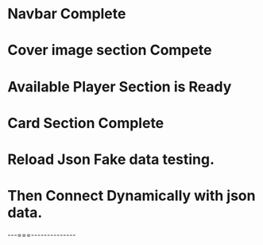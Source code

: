 # Navbar Complete
# Cover image section Compete
# Available Player Section is Ready
# Card Section Complete
# Reload Json Fake data testing.
# Then Connect Dynamically with json data.
---===--------------



